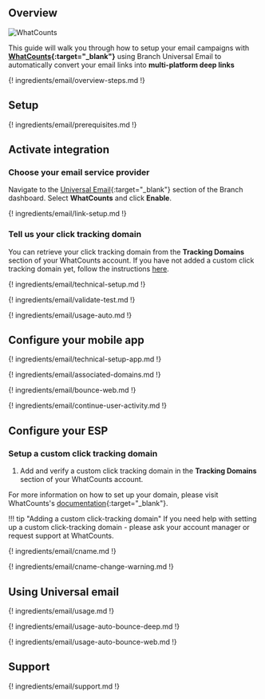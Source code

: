 ## Overview

![WhatCounts](https://cdn.branch.io/branch-assets/email-providers/386574786681131050/whatcounts-1548719523947.png)

This guide will walk you through how to setup your email campaigns with **[WhatCounts](https://www.whatcounts.com/){:target="\_blank"}** using Branch Universal Email to automatically convert your email links into **multi-platform deep links**

{! ingredients/email/overview-steps.md !}

## Setup

{! ingredients/email/prerequisites.md !}

## Activate integration

### Choose your email service provider

Navigate to the [Universal Email](https://dashboard.branch.io/email){:target="\_blank"} section of the Branch dashboard. Select <notranslate>**WhatCounts**</notranslate> and click <notranslate>**Enable**</notranslate>.

{! ingredients/email/link-setup.md !}

### Tell us your click tracking domain

You can retrieve your click tracking domain from the <notranslate>**Tracking Domains**</notranslate> section of your WhatCounts account. If you have not added a custom click tracking domain yet, follow the instructions [here](#setup-a-custom-click-tracking-domain).

{! ingredients/email/technical-setup.md !}

{! ingredients/email/validate-test.md !}

{! ingredients/email/usage-auto.md !}

## Configure your mobile app

{! ingredients/email/technical-setup-app.md !}

{! ingredients/email/associated-domains.md !}

{! ingredients/email/bounce-web.md !}

{! ingredients/email/continue-user-activity.md !}

## Configure your ESP

### Setup a custom click tracking domain

1. Add and verify a custom click tracking domain in the <notranslate>**Tracking Domains**</notranslate> section of your WhatCounts account.

For more information on how to set up your domain, please visit WhatCounts's [documentation](https://support.whatcounts.com/hc/en-us){:target="\_blank"}.

!!! tip "Adding a custom click-tracking domain"
    If you need help with setting up a custom click-tracking domain - please ask your account manager or request support at WhatCounts.

{! ingredients/email/cname.md !}

{! ingredients/email/cname-change-warning.md !}

## Using Universal email

{! ingredients/email/usage.md !}

{! ingredients/email/usage-auto-bounce-deep.md !}

{! ingredients/email/usage-auto-bounce-web.md !}

## Support

{! ingredients/email/support.md !}
